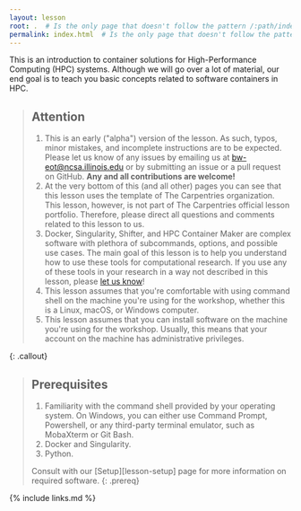 ```yaml
---
layout: lesson
root: .  # Is the only page that doesn't follow the pattern /:path/index.html
permalink: index.html  # Is the only page that doesn't follow the pattern /:path/index.html
---
```


This is an introduction to container solutions for High-Performance Computing (HPC) systems.
Although we will go over a lot of material, our end goal is to teach you basic concepts related to
software containers in HPC.

> ## Attention
>
> 1. This is an early ("alpha") version of the lesson. As such, typos, minor mistakes, and
>    incomplete instructions are to be expected. Please let us know of any issues by emailing us
>    at [bw-eot@ncsa.illinois.edu](mailto:bw-eot@ncsa.illinois.edu) or by
>    submitting an issue or a pull request on GitHub. **Any and all contributions are welcome!**
> 2. At the very bottom of this (and all other) pages you can see that this lesson uses the template
>    of The Carpentries organization. This lesson, however, is not part of The Carpentries official
>    lesson portfolio. Therefore, please direct all questions and comments related to this lesson to
>    us.
> 3. Docker, Singularity, Shifter, and HPC Container Maker are complex software with plethora of
>    subcommands, options, and possible use cases. The main goal of this lesson is to help you
>    understand how to
>    use these tools for computational research. If you use any of these tools
>    in your research in a way not described in this lesson, please
>    [let us know](mailto:bw-eot@ncsa.illinois.edu)!
> 4. This lesson assumes that you're comfortable with using command shell on the machine you're
>    using for the workshop, whether this is a Linux, macOS, or Windows computer.
> 5. This lesson assumes that you can install software on the machine you're using for the workshop.
>    Usually, this means that your account on the machine has administrative privileges.
>
{: .callout}


> ## Prerequisites
> 1. Familiarity with the command shell provided by your operating system. On Windows, you can
>    either use Command Prompt, Powershell, or any third-party terminal emulator, such as
>    MobaXterm or Git Bash.
> 2. Docker and Singularity.
> 3. Python.
>
>  Consult with our [Setup][lesson-setup] page for more information on required software.
{: .prereq}


{% include links.md %}
